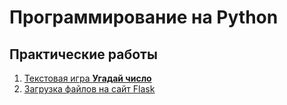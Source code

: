 # Программирование на Python

## Практические работы

1. [Текстовая игра **Угадай число**](practice1.md)
2. [Загрузка файлов на сайт Flask](practice2.md)
